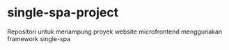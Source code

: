 # single-spa-project
Repositori untuk menampung proyek website microfrontend menggunakan framework single-spa
